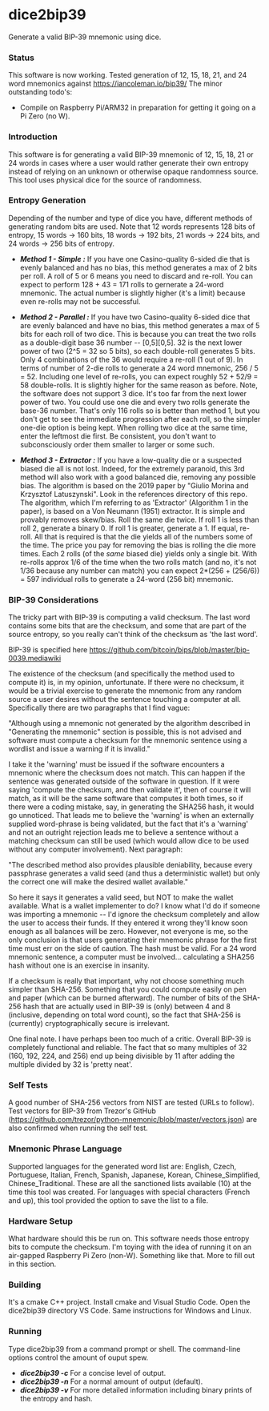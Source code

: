 # dice2bip39
Generate a valid BIP-39 mnemonic using dice.

### Status
This software is now working. Tested generation of 12, 15, 18, 21, and 24 word mnemonics against https://iancoleman.io/bip39/
The minor outstanding todo's:
* Compile on Raspberry Pi/ARM32 in preparation for getting it going on a Pi Zero (no W).

### Introduction
This software is for generating a valid BIP-39 mnemonic of 12, 15, 18, 21 or 24 words in cases where a user
would rather generate their own entropy instead of relying on an unknown or otherwise opaque randomness source. This tool
uses physical dice for the source of randomness.

### Entropy Generation
Depending of the number and type of dice you have, different methods of generating random bits are used.
Note that 12 words represents 128 bits of entropy, 15 words -> 160 bits, 18 words -> 192 bits, 21 words -> 224 bits, and 24 words -> 256 bits of entropy.

* ***Method 1 - Simple :*** If you have one Casino-quality 6-sided die that is evenly balanced and has no bias, this method
generates a max of 2 bits per roll. A roll of 5 or 6 means you need to discard and re-roll. You can expect to
perform 128 + 43 = 171 rolls to gernerate a 24-word mnemonic. The actual number is slightly higher (it's a limit) because
even re-rolls may not be successful.

* ***Method 2 - Parallel :*** If you have two Casino-quality 6-sided dice that are evenly balanced and have no bias, this
method generates a max of 5 bits for each roll of two dice. This is because you can treat the two rolls as a double-digit
base 36 number -- [0,5][0,5]. 32 is the next lower power of two (2^5 = 32 so 5 bits), so each double-roll generates 5 bits.
Only 4 combinations of the 36 would require a re-roll (1 out of 9). In terms of number of 2-die rolls to generate a 24 word
mnemonic, 256 / 5 = 52. Including one level of re-rolls, you can expect roughly 52 + 52/9 = 58 double-rolls. It is slightly
higher for the same reason as before. Note, the software does not support 3 dice. It's too far from the next lower power
of two. You could use one die and every two rolls generate the base-36 number. That's only 116 rolls so is better than method 1,
but you don't get to see the immediate progression after each roll, so the simpler one-die option is being kept. When rolling
two dice at the same time, enter the leftmost die first. Be consistent, you don't want to subconsciously order them
smaller to larger or some such.

* ***Method 3 - Extractor :*** If you have a low-quality die or a suspected biased die all is not lost. Indeed, for the
extremely paranoid, this 3rd method will also work with a good balanced die, removing any possible bias. The algorithm is based
on the 2019 paper by "Giulio Morina and Krzysztof Latuszynski". Look in the references directory of this repo. The algorithm, which
I'm referring to as 'Extractor' (Algorithm 1 in the paper), is based on a Von Neumann (1951) extractor. It is simple and provably
removes skew/bias. Roll the same die twice. If roll 1 is less than roll 2, generate a binary 0. If roll 1 is greater, generate a 1.
If equal, re-roll. All that is required is that the die yields all of the numbers some of the time. The price you pay for removing
the bias is rolling the die more times. Each 2 rolls (of the _same_ biased die) yields only a single bit. With re-rolls approx 1/6 of
the time when the two rolls match (and no, it's not 1/36 because any number can match) you can expect 2*(256 + (256/6)) = 597 individual
rolls to generate a 24-word (256 bit) mnemonic.

### BIP-39 Considerations
The tricky part with BIP-39 is computing a valid checksum. The last word contains some bits that are the
checksum, and some that are part of the source entropy, so you really can't think of the checksum as 'the last word'.

BIP-39 is specified here https://github.com/bitcoin/bips/blob/master/bip-0039.mediawiki

The existence of the checksum (and specifically the method used to compute it) is, in my opinion, unfortunate.
If there were no checksum, it would be a trivial exercise to generate the mnemonic from any random source a
user desires without the sentence touching a computer at all. Specifically there are two paragraphs that I find
vague:

"Although using a mnemonic not generated by the algorithm described in "Generating the mnemonic" section is possible,
this is not advised and software must compute a checksum for the mnemonic sentence using a wordlist and issue a
warning if it is invalid."

I take it the 'warning' must be issued if the software encounters a mnemonic where the checksum does not match. This
can happen if the sentence was generated outside of the software in question. If it were saying 'compute the
checksum, and then validate it', then of course it will match, as it will be the same software that computes it both
times, so if there were a coding mistake, say, in generating the SHA256 hash, it would go unnoticed. That leads me to
believe the 'warning' is when an externally supplied word-phrase is being validated, but the fact that it's a 'warning'
and not an outright rejection leads me to believe a sentence without a matching checksum can still be used (which
would allow dice to be used without any computer involvement). Next paragraph:

"The described method also provides plausible deniability, because every passphrase generates a valid seed (and thus
a deterministic wallet) but only the correct one will make the desired wallet available."

So here it says it generates a valid seed, but NOT to make the wallet available. What is a wallet implementer to do?
I know what I'd do if someone was importing a mnemonic -- I'd ignore the checksum completely and allow the user to
access their funds. If they entered it wrong they'll know soon enough as all balances will be zero. However, not
everyone is me, so the only conclusion is that users generating their mnemonic phrase for the first time must err
on the side of caution. The hash must be valid. For a 24 word mnemonic sentence, a computer must be involved...
calculating a SHA256 hash without one is an exercise in insanity.

If a checksum is really that important, why not choose something much simpler than SHA-256. Something that you could compute easily on pen and paper (which can be burned afterward). The number of bits of the SHA-256 hash that are actually used in BIP-39 is (only) between 4 and 8 (inclusive, depending on total word count), so the fact that SHA-256 is
(currently) cryptographically secure is irrelevant.

One final note. I have perhaps been too much of a critic. Overall BIP-39 is completely functional and reliable. The fact that so many multiples of 32 (160, 192, 224, and 256) end up being divisible by 11 after adding the multiple divided by 32 is 'pretty neat'.

### Self Tests
A good number of SHA-256 vectors from NIST are tested (URLs to follow). Test vectors for BIP-39 from Trezor's GitHub (https://github.com/trezor/python-mnemonic/blob/master/vectors.json) are also
confirmed when running the self test.

### Mnemonic Phrase Language
Supported languages for the generated word list are: English, Czech, Portuguese, Italian,   French, Spanish, Japanese, Korean, Chinese_Simplified, Chinese_Traditional. These are all the
sanctioned lists available (10) at the time this tool was created. For languages with special
characters (French and up), this tool provided the option to save the list to a file.

### Hardware Setup
What hardware should this be run on. This software needs those entropy
bits to compute the checksum. I'm toying with the idea of running it on an air-gapped Raspberry Pi Zero (non-W). Something like that. More to fill out in this section.

### Building
It's a cmake C++ project. Install cmake and Visual Studio Code. Open the dice2bip39 directory VS Code. Same instructions for Windows and Linux.

### Running
Type dice2bip39 from a command prompt or shell. The command-line options control the amount of ouput spew.
* ***dice2bip39 -c***
  For a concise level of output.
* ***dice2bip39 -n***
  For a normal amount of output (default).
* ***dice2bip39 -v***
  For more detailed information including binary prints of the entropy and hash.
